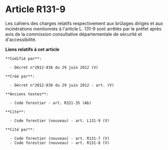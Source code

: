 # Article R131-9

Les cahiers des charges relatifs respectivement aux brûlages dirigés et aux incinérations mentionnés à l'article L. 131-9
sont arrêtés par le préfet après avis de la commission consultative départementale de sécurité et d'accessibilité.

**Liens relatifs à cet article**

	**Codifié par**:

	  - Décret n°2012-836 du 29 juin 2012 (V)

	**Créé par**:

	  - Décret n°2012-836 du 29 juin 2012 - art. (V)

	**Anciens textes**:

	  - Code forestier - art. R321-35 (Ab)

	**Cite**:

	  - Code forestier (nouveau) - art. L131-9 (V)

	**Cité par**:

	  - Code forestier (nouveau) - art. R131-7 (V)
	  - Code forestier (nouveau) - art. R131-8 (V)
